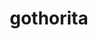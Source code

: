 ---
id: 575
title: gothorita
types: [psychic]
image: https://raw.githubusercontent.com/PokeAPI/sprites/master/sprites/pokemon/575.png
---